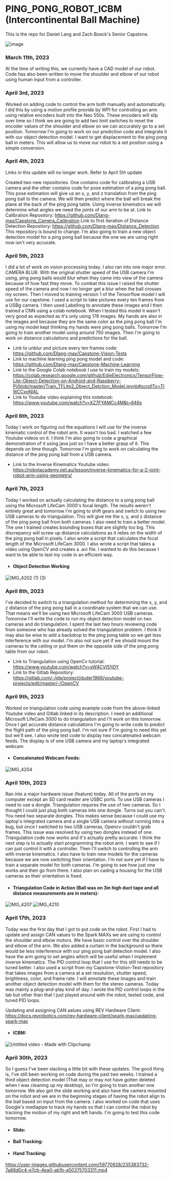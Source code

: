 # PING_PONG_ROBOT_ICBM (Intercontinental Ball Machine)

This is the repo for Daniel Lang and Zach Boeck's Senior Capstone. 




![image](https://user-images.githubusercontent.com/59770928/224519787-24003ce6-15b4-4854-8212-5fde6178273f.png)


### March 11th, 2023

At the time of writing this, we currently have a CAD model of our robot. 
Code has also been written to move the shoulder and elbow of our robot using human input from a controller.

### April 3rd, 2023

Worked on adding code to control the arm both manually and automatically. I did this by using a motion profile 
provide by WPI for controlling an arm using relative encoders built into the Neo 550s. These encoders will slip
over time so I think we are going to add two limit switches to reset the encoder values of the shoulder and elbow
so we can accurately go to a set position. Tomorrow I'm going to work on our prediction code and integrate it with
our object detection model. I want to get displacement to the ping pong ball in meters. This will allow us to move our 
robot to a set position using a simple conversion. 

### April 4th, 2023

Links in this update will no longer work. Refer to April 5th update

Created two new repositories. One contains code for calibrating a USB camera and the other contains code for pose
estimation of a ping pong ball. This pose estimation will give us an x, y, and z translation from the ping pong ball to
the camera. We will then predict where the ball will break the plane at the back of the ping pong table. Using 
inverse kinematics we will determine what angles we need the joints of our arm to be at. Link to Calibration Repository:
https://github.com/Dlang-max/Capstone_Camera_Calibration Link to first iteration of Distance Detection Repository: 
https://github.com/Dlang-max/Distance_Detection This repository is bound to change. I'm also going to train a new object
detection model for a ping pong ball because the one we are using right now isn't very accurate. 
 
### April 5th, 2023
 
I did a lot of work on vision processing today. I also ran into one major error. CAMERA BLUR. With the original shutter speed of 
the USB camera I'm using, ping pong balls would blur when they came into view of the camera because of how fast they move. To combat
this issue I raised the shutter speed of the camera and now I no longer get a blur when the ball crosses my screen. Then I moved to training
version 1 of the Tensorflow model I will use for our capstone. I used a script to take pictures every ten frames from a USBg camera. I then used 
LabelImg to annotate these images and I then trained a CNN using a colab notebook. When I tested this model it wasn't very good as expected as it's
only using 176 images. My hands are also in the images and because they are the same color as the ping pong ball I'm using my model kept thinking my
hands were ping pong balls. Tomorrow I'm going to train another model using around 750 images. Then I'm going to work on distance calculations and
predictions for the ball. 

+ Link to unblur and picture every ten frames code: https://github.com/Dlang-max/Capstone-Vision-Tests
+ Link to machine learning ping pong model and code: https://github.com/Dlang-max/Capstone-Machine-Learning
+ Link to the Google Colab notebook I use to train my models: https://colab.research.google.com/github/EdjeElectronics/TensorFlow-Lite-Object-Detection-on-Android-and-Raspberry-Pi/blob/master/Train_TFLite2_Object_Detction_Model.ipynb#scrollTo=TI9iCCxoNlAL
+ Link to Youtube video explaining this notebook: https://www.youtube.com/watch?v=XZ7FYAMCc4M&t=846s

### April 6th, 2023

Today I work on figuring out the equations I will use for the inverse kinematic control of the robot arm. It wasn't too bad. I watched a few Youtube videos on it. I think I'm also going to code a graphical demonstration of it using java just so I have a better grasp of it. This depends on time though. Tomorrow I'm going to work on calculating the distance of the ping pong ball from a USB camera.

+ Link to the Inverse Kinematics Youtube video: https://robotacademy.net.au/lesson/inverse-kinematics-for-a-2-joint-robot-arm-using-geometry/

### April 7th, 2023

Today I worked on actually calculating the distance to a ping pong ball using the Microsoft LifeCam 3000's focal length. The results weren't entirely great and tomorrow I'm going to shift gears and switch to using two USB cameras to do triangulation. This will give me the x, y, and z distance of the ping pong ball from both cameras. I also need to train a better model. The one I trained creates bounding boxes that are slightly too big. This discrepancy will screw up distance calculations as it relies on the width of the ping pong ball in pixels. I also wrote a script that calculates the focal length of the Microsoft LifeCam 3000. I also wrote a script that takes a video using OpenCV and creates a .avi file. I wanted to do this because I want to be able to test my code in an efficient way. 


+ #### Object Detection Working

![IMG_4202 (1) (3)](https://user-images.githubusercontent.com/59770928/230704232-0b4a5ee5-178c-4173-88bc-56eeaecfde88.gif)

### April 8th, 2023

I've decided to switch to a triangulation method for determining the x, y, and z distance of the ping pong ball in a coordinate system that we can use. That means we'll be using two Microsoft LifeCam 3000 USB cameras. Tomorrow I'll write the code to run my object detection model on two cameras and do triangulation. I spent the last two hours reviewing code from someone who has already solved the triangulation problem. I think it may also be wise to add a backdrop to the ping pong table so we get less interference with our model. I'm also not sure yet if we should mount the cameras to the ceiling or put them on the opposite side of the ping pong table from our robot. 

+ Link to Triangulation using OpenCv tutorial: https://www.youtube.com/watch?v=sW4CVI51jDY
+ Link to the Gitlab Repository: https://gitlab.com/-/ide/project/duder1966/youtube-projects/edit/master/-/OpenCV

### April 9th, 2023

Worked on triangulation code using example code from the above-linked Youtube video and Gitlab linked in its description. I need an additional Microsoft LifeCam 3000 to do triangulation and I'll work on this tomorrow. Once I get accurate distance calculations I'm going to write code to predict the flight path of the ping pong ball. I'm not sure if I'm going to need this yet but we'll see. I also wrote test code to display two concatenated webcam feeds. The display is of one USB camera and my laptop's integrated webcam 

+ #### Concatenated Webcam Feeds:

![IMG_4204](https://user-images.githubusercontent.com/59770928/230815967-da7e6c4e-5065-483a-a309-c3b9f61fd14c.jpg)

### April 10th, 2023

Ran into a major hardware issue (feature) today. All of the ports on my computer except an SD card reader are USBC ports. To use USB cameras I need to use a dongle. Triangulation requires the use of two cameras. So I thought I could just plug both cameras into one dongle. Turns out you can't. You need two separate dongles. This makes sense because I could use my laptop's integrated camera and a single USB camera without running into a bug, but once I switched to two USB cameras, Opencv couldn't grab frames. This issue was resolved by using two dongles instead of one. Triangulation code now works and it's actually pretty accurate. I think the next step is to actually start programming the robot arm. I want to see if I can just control it with a controller. Then I'll switch to controlling the arm with inverse kinematics. I also have to train new models for the cameras because we are now switching their orientation. I'm not sure yet if I have to train a separate model for both cameras. I'm going to see how just one works and then go from there. I also plan on cading a housing for the USB cameras so their orientation is fixed. 

+ #### Triangulation Code in Action (Ball was on 3in high duct tape and all distance measurements are in meters):

![IMG_4207](https://user-images.githubusercontent.com/59770928/231032449-62124c4f-5a28-4707-ab6e-2cbfe6c480f7.jpg)
![IMG_4210](https://user-images.githubusercontent.com/59770928/231032571-d2cbf4b8-509e-459a-baf3-73bb101e4c2d.jpg)

### April 17th, 2023

Today was the first day that I got to put code on the robot. First I had to update and assign CAN values to the Spark MAXs we are using to control the shoulder and elbow motors. We have basic control over the shoulder and elbow of the arm. We also added a curtain in the background so there would be less interference with our ping pong ball detection model. I also have the arm going to set angles which will be useful when I implement inverse kinematics. The PID control loop that I use for this still needs to be tuned better. I also used a script from my Capstone-Vistion-Test repository that takes images from a camera at a set resolution, shutter speed, brightness, color, and frame rate. I will annotate these images and train another object detection model with them for the stereo cameras. Today was mainly a plug-and-play kind of day. I wrote the PID control loops in the lab but other than that I just played around with the robot, tested code, and tuned PID loops. 

Updating and assigning CAN aalues using REV Hardware Client: https://docs.revrobotics.com/rev-hardware-client/spark-max/updating-spark-max

+ #### ICBM:

![Untitled video - Made with Clipchamp](https://user-images.githubusercontent.com/59770928/233121882-23f90270-079d-4c61-bea4-7933d4046433.gif)

### April 30th, 2023

So I guess I've been slacking a little bit with these updates. The good thing is, I've still been working on code during the past two weeks. I trained a third object detection model (That may or may not have gotten deleted when I was cleaning up my desktop), so I'm going to train another one tomorrow. We also got the slide working and also have the camera mounted on the robot and we are in the beginning stages of having the robot align to the ball based on input from the camera. I also worked on code that uses Google's mediapipe to track my hands so that I can control the robot by tracking the motion of my right and left hands. I'm going to test this code tomorrow.

+ #### Slide:

+ #### Ball Tracking: 

+ #### Hand Tracking:
https://user-images.githubusercontent.com/59770928/235383732-7a68d0c4-e7cb-4ea0-ab1b-a50375703311.mp4


